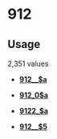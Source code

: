 # 912

## Usage

2,351 values

-   **[912\_\_$a](../../tags/912/912__a-1.md)**  

-   **[912\_0$a](../../tags/912/912_0a-2.md)**  

-   **[9122\_$a](../../tags/912/9122_a-3.md)**  

-   **[912\_\_$5](../../tags/912/912__5-4.md)**  


